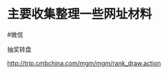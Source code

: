 主要收集整理一些网址材料
========================



#微信

抽奖转盘

http://trip.cmbchina.com/mgm/mgm/rank_draw.action

